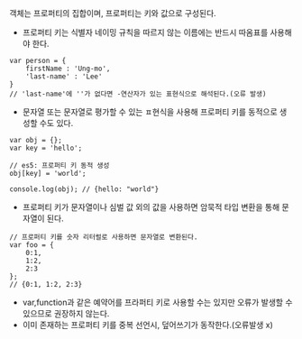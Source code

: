 객체는 프로퍼티의 집합이며, 프로퍼티는 키와 값으로 구성된다.

- 프로퍼티 키는 식별자 네이밍 규칙을 따르지 않는 이름에는 반드시 따옴표를 사용해야 한다.
```
var person = {
    firstName : 'Ung-mo',
    'last-name' : 'Lee'
}
// 'last-name'에 ''가 없다면 -연산자가 있는 표현식으로 해석된다.(오류 발생)
```
- 문자열 또는 문자열로 평가할 수 있는 ㅍ현식을 사용해 프로퍼티 키를 동적으로 생성할 수도 있다.
```
var obj = {};
var key = 'hello';

// es5: 프로퍼티 키 동적 생성
obj[key] = 'world';

console.log(obj); // {hello: "world"}
```

- 프로퍼티 키가 문자열이나 심벌 값 외의 값을 사용하면 암묵적 타입 변환을 통해 문자열이 된다.
```
// 프로퍼티 키를 숫자 리터럴로 사용하면 문자열로 변환된다.
var foo = {
    0:1,
    1:2,
    2:3
};
// {0:1, 1:2, 2:3}
```

- var,function과 같은 예약어를 프라퍼티 키로 사용할 수는 있지만 오류가 발생할 수 있으므로 권장하지 않는다.
- 이미 존재하는 프로퍼티 키를 중복 선언시, 덮어쓰기가 동작한다.(오류발생 x)